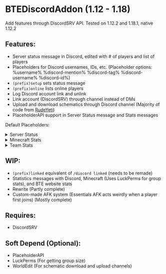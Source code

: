 # BTEDiscordAddon (1.12 - 1.18)
Add features through DiscordSRV API. Tested on 1.12.2 and 1.18.1, native 1.12.2

## Features:
- Server status message in Discord, edited with # of players and list of players
- Placeholders for Discord usernames, IDs, etc. (Placeholder options: %username% %discord-mention% %discord-tag% %discord-username% %discord-id%)
- `(prefix)setup` sets status message
- `(prefix)online` lists online players
- Log Discord account link and unlink
- Link account (DiscordSRV) through channel instead of DMs
- Upload and download schematics through Discord channel (Majority of code from [RudeYeti](https://github.com/RudeYeti))
- PlaceholderAPI support in Server Status message and Stats messages

Default Placeholders:
<details>
    <summary>Server Status</summary>
    $player_name$ $player_name_with_afk_status$ $discord_mention$ $discord_tag$ $discord_username> $discord_id$
</details>
<details>
    <summary>Minecraft Stats</summary>
    $unix$ $unique_players_joined$ $linked_players$ $memory$ $uptime$
</details>
<details>
    <summary>Team Stats</summary>
    $unix$ $guild_age_unix$ $guild_member_count$ $guild_category_count$ $guild_channel_voice_count$ $guild_channel_text_count$
    $guild_channel_store_count$ $guild_channel_count$ $guild_role_count$ $guild_emote_count$ $guild_boost_count$ $guild_booster_count$
</details>

## WIP:
- `(prefix)linked` equivalent of `/discord linked` (needs to be remade)
- Statistics messages with Discord, Minecraft (Uses LuckPerms for group stats), and BTE website stats
- Rewrite (Partly complete)
- Custom-made AFK system (Essentials AFK acts weirdly when a player first joins) (Mostly complete)

## Requires: 
- DiscordSRV

## Soft Depend (Optional):
- PlaceholderAPI
- LuckPerms (For getting group size)
- WorldEdit (For schematic download and upload channels)
